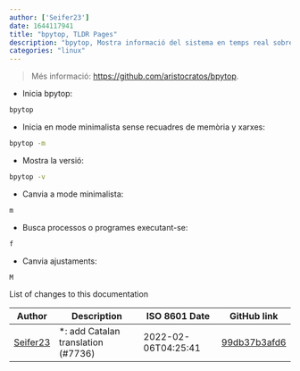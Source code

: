 ```yaml
---
author: ['Seifer23']
date: 1644117941
title: "bpytop, TLDR Pages"
description: "bpytop, Mostra informació del sistema en temps real sobre processos executant-se, amb gràfics. Similar a `gtop` i `htop`."
categories: "linux"
---
```

> Més informació: <https://github.com/aristocratos/bpytop>.

- Inicia bpytop:

```bash
bpytop
```

- Inicia en mode minimalista sense recuadres de memòria y xarxes:

```bash
bpytop -m
```

- Mostra la versió:

```bash
bpytop -v
```

- Canvia a mode minimalista:

```bash
m
```

- Busca processos o programes executant-se:

```bash
f
```

- Canvia ajustaments:

```bash
M
```
List of changes to this documentation


Author | Description | ISO 8601 Date | GitHub link
------|-----|-----|-----
[Seifer23](mailto:48915360+Seifer23@users.noreply.github.com) | *: add Catalan translation (#7736) | 2022-02-06T04:25:41 | [99db37b3afd6](https://github.com/tldr-pages/tldr/commit/99db37b3afd6dba836a6d94e4688601fdb3bac98)

